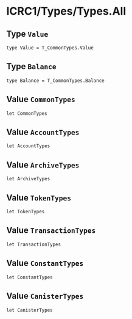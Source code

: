 # ICRC1/Types/Types.All

## Type `Value`
``` motoko no-repl
type Value = T_CommonTypes.Value
```


## Type `Balance`
``` motoko no-repl
type Balance = T_CommonTypes.Balance
```


## Value `CommonTypes`
``` motoko no-repl
let CommonTypes
```


## Value `AccountTypes`
``` motoko no-repl
let AccountTypes
```


## Value `ArchiveTypes`
``` motoko no-repl
let ArchiveTypes
```


## Value `TokenTypes`
``` motoko no-repl
let TokenTypes
```


## Value `TransactionTypes`
``` motoko no-repl
let TransactionTypes
```


## Value `ConstantTypes`
``` motoko no-repl
let ConstantTypes
```


## Value `CanisterTypes`
``` motoko no-repl
let CanisterTypes
```

